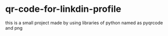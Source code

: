 # qr-code-for-linkdin-profile
this is a small project made by using libraries of python named as  pyqrcode and png 
